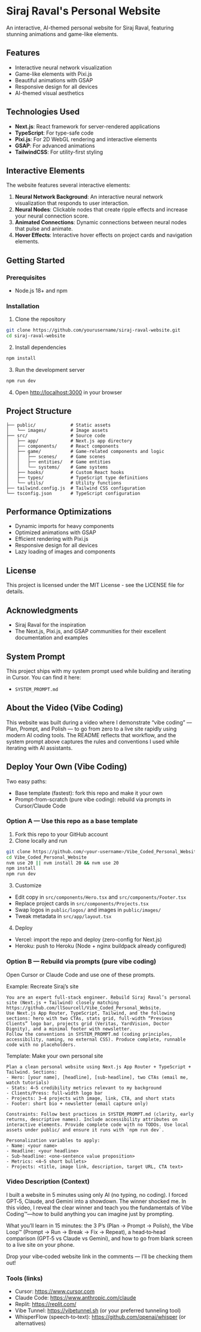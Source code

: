 # Siraj Raval's Personal Website

An interactive, AI-themed personal website for Siraj Raval, featuring stunning animations and game-like elements.

## Features

- Interactive neural network visualization
- Game-like elements with Pixi.js
- Beautiful animations with GSAP
- Responsive design for all devices
- AI-themed visual aesthetics

## Technologies Used

- **Next.js**: React framework for server-rendered applications
- **TypeScript**: For type-safe code
- **Pixi.js**: For 2D WebGL rendering and interactive elements
- **GSAP**: For advanced animations
- **TailwindCSS**: For utility-first styling

## Interactive Elements

The website features several interactive elements:

1. **Neural Network Background**: An interactive neural network visualization that responds to user interaction.
2. **Neural Nodes**: Clickable nodes that create ripple effects and increase your neural connection score.
3. **Animated Connections**: Dynamic connections between neural nodes that pulse and animate.
4. **Hover Effects**: Interactive hover effects on project cards and navigation elements.

## Getting Started

### Prerequisites

- Node.js 18+ and npm

### Installation

1. Clone the repository
```bash
git clone https://github.com/yourusername/siraj-raval-website.git
cd siraj-raval-website
```

2. Install dependencies
```bash
npm install
```

3. Run the development server
```bash
npm run dev
```

4. Open [http://localhost:3000](http://localhost:3000) in your browser

## Project Structure

```
├── public/             # Static assets
│   └── images/         # Image assets
├── src/                # Source code
│   ├── app/            # Next.js app directory
│   ├── components/     # React components
│   ├── game/           # Game-related components and logic
│   │   ├── scenes/     # Game scenes
│   │   ├── entities/   # Game entities
│   │   └── systems/    # Game systems
│   ├── hooks/          # Custom React hooks
│   ├── types/          # TypeScript type definitions
│   └── utils/          # Utility functions
├── tailwind.config.js  # Tailwind CSS configuration
└── tsconfig.json       # TypeScript configuration
```

## Performance Optimizations

- Dynamic imports for heavy components
- Optimized animations with GSAP
- Efficient rendering with Pixi.js
- Responsive design for all devices
- Lazy loading of images and components

## License

This project is licensed under the MIT License - see the LICENSE file for details.

## Acknowledgments

- Siraj Raval for the inspiration
- The Next.js, Pixi.js, and GSAP communities for their excellent documentation and examples

## System Prompt

This project ships with my system prompt used while building and iterating in Cursor. You can find it here:

- `SYSTEM_PROMPT.md`

## About the Video (Vibe Coding)

This website was built during a video where I demonstrate “vibe coding” — Plan, Prompt, and Polish — to go from zero to a live site rapidly using modern AI coding tools. The README reflects that workflow, and the system prompt above captures the rules and conventions I used while iterating with AI assistants.

## Deploy Your Own (Vibe Coding)

Two easy paths:

- Base template (fastest): fork this repo and make it your own
- Prompt-from-scratch (pure vibe coding): rebuild via prompts in Cursor/Claude Code

### Option A — Use this repo as a base template
1) Fork this repo to your GitHub account
2) Clone locally and run

```bash
git clone https://github.com/<your-username>/Vibe_Coded_Personal_Website.git
cd Vibe_Coded_Personal_Website
nvm use 20 || nvm install 20 && nvm use 20
npm install
npm run dev
```

3) Customize
- Edit copy in `src/components/Hero.tsx` and `src/components/Footer.tsx`
- Replace project cards in `src/components/Projects.tsx`
- Swap logos in `public/logos/` and images in `public/images/`
- Tweak metadata in `src/app/layout.tsx`

4) Deploy
- Vercel: import the repo and deploy (zero-config for Next.js)
- Heroku: push to Heroku (Node + nginx buildpack already configured)

### Option B — Rebuild via prompts (pure vibe coding)
Open Cursor or Claude Code and use one of these prompts.

Example: Recreate Siraj’s site
```text
You are an expert full‑stack engineer. Rebuild Siraj Raval’s personal site (Next.js + Tailwind) closely matching https://github.com/llSourcell/Vibe_Coded_Personal_Website. 
Use Next.js App Router, TypeScript, Tailwind, and the following sections: hero with two CTAs, stats grid, full‑width “Previous Clients” logo bar, projects grid (Veritas, YardVision, Doctor Dignity), and a minimal footer with newsletter. 
Follow the conventions in SYSTEM_PROMPT.md (coding principles, accessibility, naming, no external CSS). Produce complete, runnable code with no placeholders.
```

Template: Make your own personal site
```text
Plan a clean personal website using Next.js App Router + TypeScript + Tailwind. Sections: 
- Hero: [your name], [headline], [sub‑headline], two CTAs (email me, watch tutorials)
- Stats: 4–5 credibility metrics relevant to my background
- Clients/Press: full‑width logo bar
- Projects: 3–4 projects with image, link, CTA, and short stats
- Footer: short bio + newsletter (email capture only)

Constraints: Follow best practices in SYSTEM_PROMPT.md (clarity, early returns, descriptive names). Include accessibility attributes on interactive elements. Provide complete code with no TODOs. Use local assets under public/ and ensure it runs with `npm run dev`.

Personalization variables to apply: 
- Name: <your name>
- Headline: <your headline>
- Sub‑headline: <one‑sentence value proposition>
- Metrics: <4–5 short bullets>
- Projects: <title, image link, description, target URL, CTA text>
```

### Video Description (Context)
I built a website in 5 minutes using only AI (no typing, no coding). I forced GPT‑5, Claude, and Gemini into a showdown. The winner shocked me. In this video, I reveal the clear winner and teach you the fundamentals of Vibe Coding™—how to build anything you can imagine just by prompting.

What you’ll learn in 15 minutes: the 3 P’s (Plan → Prompt → Polish), the Vibe Loop™ (Prompt → Run → Break → Fix → Repeat), a head‑to‑head comparison (GPT‑5 vs Claude vs Gemini), and how to go from blank screen to a live site on your phone.

Drop your vibe‑coded website link in the comments — I’ll be checking them out!

### Tools (links)
- Cursor: https://www.cursor.com
- Claude Code: https://www.anthropic.com/claude
- Replit: https://replit.com/
- Vibe Tunnel: https://vibetunnel.sh (or your preferred tunneling tool)
- WhisperFlow (speech‑to‑text): https://github.com/openai/whisper (or alternatives)
